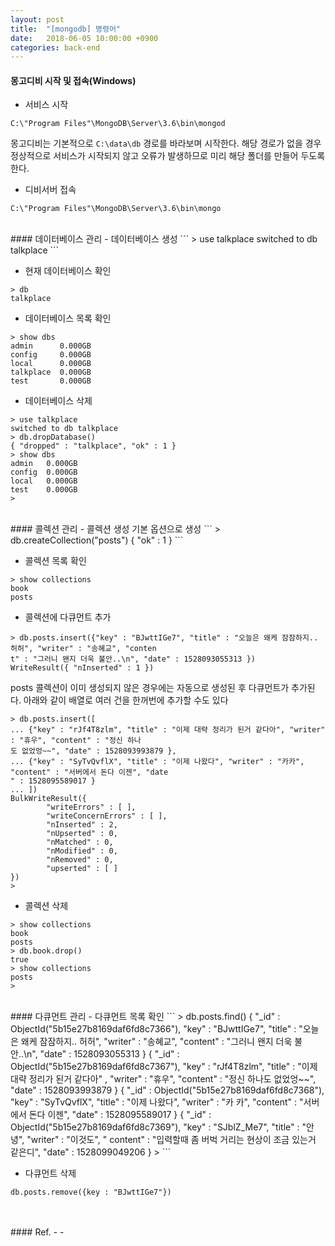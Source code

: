 ```yaml
---
layout: post
title:  "[mongodb] 명령어"
date:   2018-06-05 10:00:00 +0900
categories: back-end
---
```

#### 몽고디비 시작 및 접속(Windows)
- 서비스 시작
```
C:\"Program Files"\MongoDB\Server\3.6\bin\mongod
```
몽고디비는 기본적으로 `C:\data\db` 경로를 바라보며 시작한다. 해당 경로가 없을 경우 정상적으로 서비스가 시작되지 않고 오류가 발생하므로 미리 해당 폴더를 만들어 두도록 한다.

- 디비서버 접속
```
C:\"Program Files"\MongoDB\Server\3.6\bin\mongo
```

<br>
#### 데이터베이스 관리
- 데이터베이스 생성
```
> use talkplace
switched to db talkplace
```

- 현재 데이터베이스 확인
```
> db
talkplace
```

- 데이터베이스 목록 확인
```
> show dbs
admin      0.000GB
config     0.000GB
local      0.000GB
talkplace  0.000GB
test       0.000GB
```

- 데이터베이스 삭제
```
> use talkplace
switched to db talkplace
> db.dropDatabase()
{ "dropped" : "talkplace", "ok" : 1 }
> show dbs
admin   0.000GB
config  0.000GB
local   0.000GB
test    0.000GB
>
```

<br>
#### 콜렉션 관리
- 콜렉션 생성  
기본 옵션으로 생성
```
> db.createCollection("posts")
{ "ok" : 1 }
```

- 콜렉션 목록 확인
```
> show collections
book
posts
```

- 콜렉션에 다큐먼트 추가  
```
> db.posts.insert({"key" : "BJwttIGe7", "title" : "오늘은 왜케 잠잠하지.. 허허", "writer" : "송혜교", "conten
t" : "그러니 왠지 더욱 불안..\n", "date" : 1528093055313 })
WriteResult({ "nInserted" : 1 })
```
posts 콜렉션이 이미 생성되지 않은 경우에는 자동으로 생성된 후 다큐먼트가 추가된다. 아래와 같이 배열로 여러 건을 한꺼번에 추가할 수도 있다
```
> db.posts.insert([
... {"key" : "rJf4T8zlm", "title" : "이제 대략 정리가 된거 같다아", "writer" : "휴우", "content" : "정신 하나
도 없었엉~~", "date" : 1528093993879 },
... {"key" : "SyTvQvflX", "title" : "이제 나왔다", "writer" : "카카", "content" : "서버에서 돈다 이젠", "date
" : 1528095589017 }
... ])
BulkWriteResult({
        "writeErrors" : [ ],
        "writeConcernErrors" : [ ],
        "nInserted" : 2,
        "nUpserted" : 0,
        "nMatched" : 0,
        "nModified" : 0,
        "nRemoved" : 0,
        "upserted" : [ ]
})
>
```


- 콜렉션 삭제
```
> show collections
book
posts
> db.book.drop()
true
> show collections
posts
>
```



<br>
#### 다큐먼트 관리
- 다큐먼트 목록 확인
```
> db.posts.find()
{ "_id" : ObjectId("5b15e27b8169daf6fd8c7366"), "key" : "BJwttIGe7", "title" : "오늘은 왜케 잠잠하지.. 허허",
 "writer" : "송혜교", "content" : "그러니 왠지 더욱 불안..\n", "date" : 1528093055313 }
{ "_id" : ObjectId("5b15e27b8169daf6fd8c7367"), "key" : "rJf4T8zlm", "title" : "이제 대략 정리가 된거 같다아"
, "writer" : "휴우", "content" : "정신 하나도 없었엉~~", "date" : 1528093993879 }
{ "_id" : ObjectId("5b15e27b8169daf6fd8c7368"), "key" : "SyTvQvflX", "title" : "이제 나왔다", "writer" : "카
카", "content" : "서버에서 돈다 이젠", "date" : 1528095589017 }
{ "_id" : ObjectId("5b15e27b8169daf6fd8c7369"), "key" : "SJblZ_Me7", "title" : "안녕", "writer" : "이것도", "
content" : "입력할때 좀 버벅 거리는 현상이 조금 있는거 같은디", "date" : 1528099049206 }
>
```

- 다큐먼트 삭제
```
db.posts.remove({key : "BJwttIGe7"})
```


<br>
<br>
#### Ref.
- <https://velopert.com/594>
- <https://velopert.com/436>
